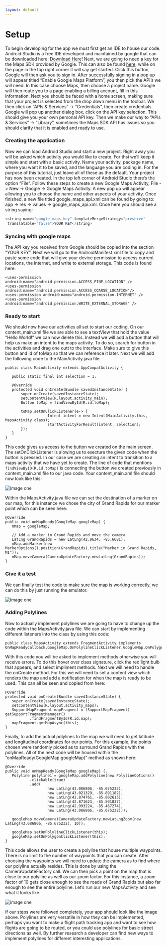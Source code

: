 ```yaml
---
layout: default
---
```



# Setup

To begin developing for the app we must first get an IDE to house our code. Android Studio is a free IDE developed and maintained by google that can be downloaded here: <a href="https://developer.android.com/studio/index.html">Download Here</a>! Next, we are going to need a key for the Maps SDK provided by Google. This can also be found <a href="https://cloud.google.com/maps-platform/maps/?refresh=1">here</a>, while on the page in the top right corner it will say get started. Click this button, Google will then ask you to sign in. After successfully signing in a pop up will appear titled “Enable Google Maps Platform”, you then pick the API’s we will need. In this case choose Maps, then choose a project name. Google will then route you to a page enabling a billing account, fill in this information. Next you should be faced with a home screen, making sure that your project is selected from the drop down menu in the toolbar. We then click on “APIs & Services” -> “Credentials”, then create credentials. Google will pop up another dialog box, click on the API key selection. This should give you your own personal API key. Then we make our way to “APIs & Services” -> “Library”, sometimes the Maps SDK API has issues so you should clarify that it is enabled and ready to use.

### Creating the application

Now we can load Android Studio and start a new project. Right away you will be asked which activity you would like to create.  For thsi we’ll keep it simple and start with a basic activity. Name your activity, package name, where you want it to be saved, and the language you are coding in. For the purpose of this tutorial, just leave all of these as the default. Your project has now been created. In the top left corner of Android Studio there’s the option “File”. Follow these steps to create a new Google Maps Activity, File -> New -> Google -> Google Maps Activity. A new pop up will appear allowing you to choose the name and other aspects of your activity. Once finished, a new file titled google_maps_api.xml can be found by going to: app -> res -> values -> google_maps_api.xml. Once here you should see a string saying: 
```js
<string name="google_maps_key" templateMergeStrategy="preserve" 
 translatable="false">YOUR KEY</string>
```

### Syncing with google maps

The API key you received from Google should be copied into the section “YOUR KEY”. Next we will go to the AndroidManifest.xml file to copy and paste some code that will give your device permission to access current locations, the internet, and write to external storage. This code is found here: 
```
<uses-permission android:name="android.permission.ACCESS_FINE_LOCATION" />
<uses-permission android:name="android.permission.ACCESS_COARSE_LOCATION"/>
<uses-permission android:name="android.permission.INTERNET" />
<uses-permission android:name="android.permission.WRITE_EXTERNAL_STORAGE" />
```

### Ready to start

We should now have our activities all set to start our coding. On our content_main.xml file we are able to see a textView that hold the value “Hello World!” we can now delete this. Instead we will add a button that will help us make an intent to the maps activity. To do so, search for button in the activities and drag one outt to the interface. Make sure to give this button and id of toMap so that we can reference it later. Next we will add the following code to the MainActivity.java file. 
```
public class MainActivity extends AppCompatActivity {

   public static final int selection = 1;

   @Override
   protected void onCreate(Bundle savedInstanceState) {
       super.onCreate(savedInstanceState);
       setContentView(R.layout.activity_main);
       Button toMap = findViewById(R.id.toMap);

       toMap.setOnClickListener(e-> {
                   Intent intent = new Intent(MainActivity.this, MapsActivity.class);
                   startActivityForResult(intent, selection);
       });
   }
}
```
This code gives us access to the button we created on the main screen.  The setOnClickListener is alowing us to execture the given code when the button is pressed. In our case we are creating an intent to transition to a maps activity that we have yet to create. The line of code that mentions ```findViewByID(R.id.toMap)``` is connecting the button we created previously in content_main.xml file to our java code. Your content_main.xml file should now look like this:

![image one](./images/image0.png)

Within the MapsActivity.java file we can set the destination of a marker on our map, for this instance we chose the city of Grand Rapids for our marker point which can be seen here:

```
@Override
public void onMapReady(GoogleMap googleMap) {
   mMap = googleMap;

   // Add a marker in Grand Rapids and move the camera
   LatLng GrandRapids = new LatLng(42.9634, -85.6681);
   mMap.addMarker(new MarkerOptions().position(GrandRapids).title("Marker in Grand Rapids, MI"));
   mMap.moveCamera(CameraUpdateFactory.newLatLng(GrandRapids));
}
```

### Give it a test

We can finally test the code to make sure the map is working correctly, we can do this by just running the emulator. 

![image one](./images/image1.png)



### Adding Polylines
Now to actually implement polylines we are going to have to change up the code within the MapsActivity.java file. We can start by implementing different listeners into the class by using this code:
```
public class MapsActivity extends FragmentActivity implements OnMapReadyCallback,GoogleMap.OnPolylineClickListener,GoogleMap.OnPolygonClickListener{
```

With this code you will be asked to implement methods otherwise you will receive errors.  To do this hover over class signature, click the red light bulb that appears, and select impliment methods. Next we will need to handle the onCreate method. For this we will need to set a content view which renders the map and add a notification for when the map is ready to be used. This can all be seen and copied from here:
```
@Override
protected void onCreate(Bundle savedInstanceState) {
   super.onCreate(savedInstanceState);
   setContentView(R.layout.activity_maps);
   SupportMapFragment mapFragment = (SupportMapFragment) getSupportFragmentManager()
           .findFragmentById(R.id.map);
   mapFragment.getMapAsync(this);
}
```
Finally, to add the actual polylines to the map we will need to get latitude and longitudinal coordinates for our points. For this example, the points chosen were randomly picked as to surround Grand Rapids with the polylines. All of the next code will be housed within the “onMapReady(GoogleMap googleMap)” method as shown here:
```
@Override
public void onMapReady(GoogleMap googleMap) {.
   Polyline polyline1 = googleMap.addPolyline(new PolylineOptions()
           .clickable(true)
           .add(
                   new LatLng(43.086806, -85.675232),
                   new LatLng(43.021329, -85.891182),
                   new LatLng(42.874761, -85.802613),
                   new LatLng(42.871623, -85.501837),
                   new LatLng(42.993224, -85.467274),
                   new LatLng(43.086806, -85.675232)));

   googleMap.moveCamera(CameraUpdateFactory.newLatLngZoom(new LatLng(43.086806, -85.675232), 10));

   googleMap.setOnPolylineClickListener(this);
   googleMap.setOnPolygonClickListener(this);
}
```
This code allows the user to create a polyline that house multiple waypoints. There is no limit to the number of waypoints that you can create. After choosing the waypoints we will need to update the camera as to find where our polyline actually resides. This is done by using the CameraUpdateFactory call. We can then pick a point on the map that is close to our polyline as well as our zoom factor. For this instance, a zoom factor of 10 gets close enough to see the roads of Grand Rapids but also far enough to see the entire polyline. Let’s run our new MapsActivity and see what it looks like. 

![image one](./images/image2.png)

If our steps were followed completely, your app should look like the image above. Polylines are very versatile in how they can be implemented, perhaps you want to make a flight path tracking app and want to see how flights are going to be routed, or you could use polylines for basic street directions as well. By further research a developer can find new ways to implement polylines for different interesting applications.
